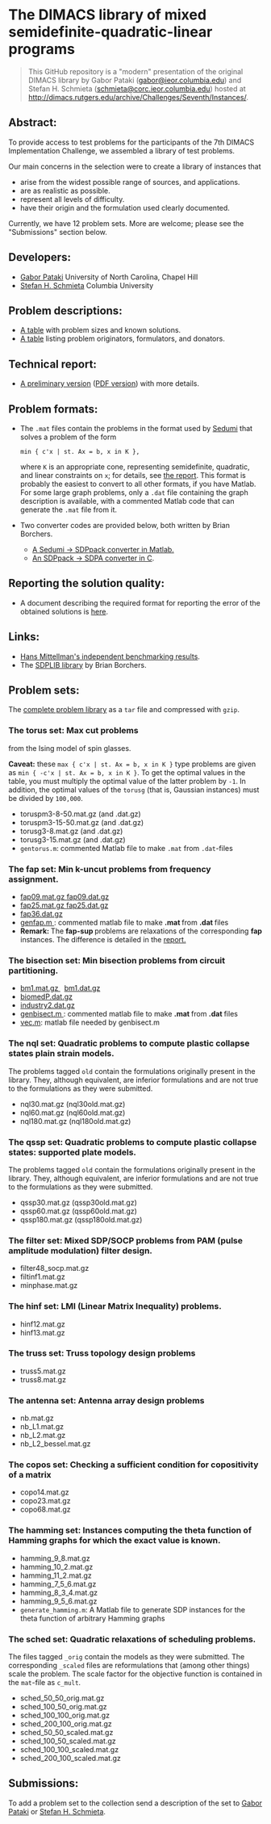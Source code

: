 # The DIMACS library of mixed semidefinite-quadratic-linear programs

> This GitHub repository is a "modern" presentation of the original DIMACS
> library by Gabor Pataki
> ([gabor@ieor.columbia.edu](mailto:gabor@ieor.columbia.edu)) and
> Stefan H. Schmieta
> ([schmieta@corc.ieor.columbia.edu](mailto:schmieta@corc.ieor.columbia.edu))
> hosted at http://dimacs.rutgers.edu/archive/Challenges/Seventh/Instances/.


## Abstract:

To provide access to test problems for the participants of the 7th DIMACS
Implementation Challenge, we assembled a library of test problems.

Our main concerns in the selection were to create a library of instances that
- arise from the widest possible range of sources, and applications.
- are as realistic as possible.
- represent all levels of difficulty.</dd>
- have their origin and the formulation used clearly documented.

Currently, we have 12 problem sets.  More are welcome; please see the
"Submissions" section below.


## Developers:

- [Gabor Pataki](http://gaborpataki.web.unc.edu/) University of North Carolina,
  Chapel Hill
- [Stefan H. Schmieta](http://corc.ieor.columbia.edu/~schmieta) Columbia
  University


## Problem descriptions:

- <a href="tablestat.html">A table</a> with problem sizes and known solutions.
- <a href="tablecon.html">A table</a> listing problem originators, formulators,
  and donators.


## Technical report:

- [A preliminary version][lib.ps] ([PDF version](lib.pdf)) with more details.

[lib.ps]: http://dimacs.rutgers.edu/archive/Challenges/Seventh/Instances/lib.ps
[lib.pdf]: doc/lib.pdf


## Problem formats:

- The `.mat` files contain the problems in the format used by
  [Sedumi](http://www.unimaas.nl/~sturm/research.html)
  that solves a problem of the form

      min { c'x | st. Ax = b, x in K },

  where `K` is an appropriate cone, representing semidefinite, quadratic, and
  linear constraints on `x`; for details, see [the report][lib.pdf].  This
  format is probably the easiest to convert to all other formats, if you have
  Matlab.  For some large  graph problems, only a `.dat` file containing the
  graph description is available, with a commented Matlab code that can
  generate the `.mat` file from it.

- Two converter codes are provided below, both written by Brian Borchers.
  - [A Sedumi -> SDPpack converter in Matlab.](writesdp.m)
  - [An SDPpack -> SDPA converter in C](sqlptosdpa.c).


## Reporting the solution quality:

- A document describing the required format for reporting the error of the
  obtained solutions is [here](error_report.html).


## Links:

- [Hans Mittellman's independent benchmarking results](http://plato.la.asu.edu/dimacs.html).
- The [SDPLIB library](http://www.nmt.edu/~sdplib/) by Brian Borchers.


## Problem sets:

The [complete problem library][lib.tar.gz] as a `tar` file and compressed with
`gzip`.

[lib.tar.gz]: http://dimacs.rutgers.edu/archive/Challenges/Seventh/Instances/lib.tar.gz

### The **torus** set: Max cut problems

from the Ising model of spin glasses.

**Caveat:** these `max { c'x | st. Ax = b, x in K }` type problems are given as
`min { -c'x | st. Ax = b, x in K }`.  To get the optimal values in the table,
you must multiply the optimal value of the latter problem by `-1`.
In addition, the optimal values of the `torusg` (that is, Gaussian instances)
must be divided by `100,000`.

- toruspm3-8-50.mat.gz  (and .dat.gz)
- toruspm3-15-50.mat.gz (and .dat.gz)
- torusg3-8.mat.gz      (and .dat.gz)
- torusg3-15.mat.gz     (and .dat.gz)
- `gentorus.m`: commented Matlab file to make `.mat` from `.dat`-files


### The **fap** set: Min k-uncut problems from frequency assignment.

<ul>
<li>
<a href="FAP/fap09.mat.gz">fap09.mat.gz&nbsp;<spacer type = horizontal size = 20></a><a href="FAP/fap09.dat.gz">fap09.dat.gz</a></li>

<li>
<a href="FAP/fap25.mat.gz">fap25.mat.gz&nbsp;<spacer type = horizontal size = 20></a><a href="FAP/fap25.dat.gz">fap25.dat.gz</a></li>

<li>
<spacer type = horizontal size = 84><a href="FAP/fap36.dat.gz">fap36.dat.gz</a></li>

<li>
<a href="FAP/genfap.m">genfap.m </a>: commented matlab file to make <b>.mat
</b>from
<b>.dat </b>files</li>

<li>
<b> Remark: </b> The <b> fap-sup </b> problems are relaxations of the corresponding <b> fap </b> <br>
instances. The difference is detailed in the <a href="lib.ps"> report. </a> </li>

</ul>


### The **bisection** set: Min bisection problems from circuit partitioning.

<ul>
<li>
<a href="BISECT/bm1.mat.gz">bm1.mat.gz </a> &nbsp;<spacer type = horizontal size = 20>
<a href="BISECT/bm1.dat.gz">bm1.dat.gz </a>    </li>

<li>
<spacer type = horizontal size = 80><a href="BISECT/biomedP.dat.gz">biomedP.dat.gz</a></li>

<li>
<spacer type = horizontal size = 90><a href="BISECT/industry2.dat.gz">industry2.dat.gz</a></li>

<li>
<a href="BISECT/genbisect.m">genbisect.m </a>: commented matlab file to
make <b>.mat </b>from <b>.dat </b>files</li>
<li> <a href="BISECT/vec.m">vec.m</a>: matlab file needed by genbisect.m</li>
</ul>


### The **nql** set: Quadratic problems to compute plastic collapse states plain strain models.

The problems tagged `old` contain the formulations originally present in the
library.  They, although equivalent, are inferior formulations and are not true
to the formulations as they were submitted.

- nql30.mat.gz (nql30old.mat.gz)
- nql60.mat.gz (nql60old.mat.gz)
- nql180.mat.gz (nql180old.mat.gz)


### The **qssp** set: Quadratic problems to compute plastic collapse states: supported plate models.

The problems tagged `old` contain the formulations originally present in the
library.  They, although equivalent, are inferior formulations and are not true
to the formulations as they were submitted.

- qssp30.mat.gz (qssp30old.mat.gz)
- qssp60.mat.gz (qssp60old.mat.gz)
- qssp180.mat.gz (qssp180old.mat.gz)


### The **filter** set: Mixed SDP/SOCP problems from PAM (pulse amplitude modulation) filter design.

- filter48_socp.mat.gz
- filtinf1.mat.gz
- minphase.mat.gz


### The **hinf** set: LMI (Linear Matrix Inequality) problems.

- hinf12.mat.gz
- hinf13.mat.gz


### The **truss** set: Truss topology design problems

- truss5.mat.gz
- truss8.mat.gz


### The <b>antenna</b> set: Antenna array design problems

- nb.mat.gz
- nb_L1.mat.gz
- nb_L2.mat.gz
- nb_L2_bessel.mat.gz


### The **copos** set: Checking a sufficient condition for copositivity of a matrix

- copo14.mat.gz
- copo23.mat.gz
- copo68.mat.gz


### The **hamming** set: Instances computing the theta function of Hamming graphs for which the exact value is known.

- hamming_9_8.mat.gz
- hamming_10_2.mat.gz
- hamming_11_2.mat.gz
- hamming_7_5_6.mat.gz
- hamming_8_3_4.mat.gz
- hamming_9_5_6.mat.gz
- `generate_hamming.m`: A Matlab file to generate SDP instances for the theta
  function of arbitrary Hamming graphs


### The **sched** set: Quadratic relaxations of scheduling problems.

The files tagged `_orig` contain the models as they were submitted.  The
corresponding `_scaled` files are reformulations that (among other things)
scale the problem.  The scale factor for the objective function is contained
in the `mat`-file as `c_mult`.

- sched_50_50_orig.mat.gz
- sched_100_50_orig.mat.gz
- sched_100_100_orig.mat.gz
- sched_200_100_orig.mat.gz
- sched_50_50_scaled.mat.gz
- sched_100_50_scaled.mat.gz
- sched_100_100_scaled.mat.gz
- sched_200_100_scaled.mat.gz


## Submissions:

To add a problem set to the collection send a description of the set to
[Gabor Pataki](mailto:gabor@ieor.columbia.edu) or
[Stefan H. Schmieta](mailto:schmieta@corc.ieor.columbia.edu).
